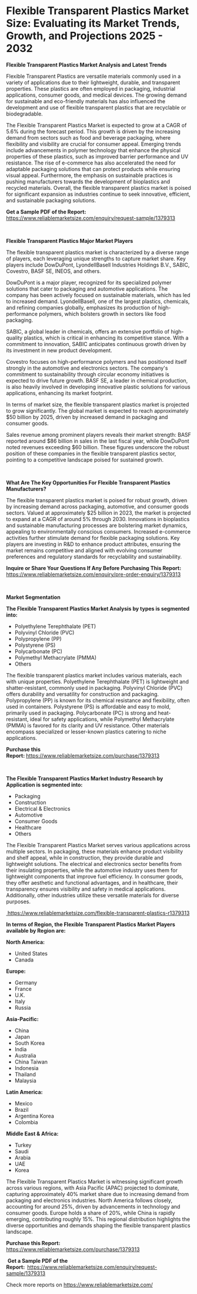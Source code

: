 <p><h1>Flexible Transparent Plastics Market Size: Evaluating its Market Trends, Growth, and Projections 2025 - 2032</h1></p><p><strong>Flexible Transparent Plastics Market Analysis and Latest Trends</strong></p>
<p><p>Flexible Transparent Plastics are versatile materials commonly used in a variety of applications due to their lightweight, durable, and transparent properties. These plastics are often employed in packaging, industrial applications, consumer goods, and medical devices. The growing demand for sustainable and eco-friendly materials has also influenced the development and use of flexible transparent plastics that are recyclable or biodegradable.</p><p>The Flexible Transparent Plastics Market is expected to grow at a CAGR of 5.6% during the forecast period. This growth is driven by the increasing demand from sectors such as food and beverage packaging, where flexibility and visibility are crucial for consumer appeal. Emerging trends include advancements in polymer technology that enhance the physical properties of these plastics, such as improved barrier performance and UV resistance. The rise of e-commerce has also accelerated the need for adaptable packaging solutions that can protect products while ensuring visual appeal. Furthermore, the emphasis on sustainable practices is pushing manufacturers towards the development of bioplastics and recycled materials. Overall, the flexible transparent plastics market is poised for significant expansion as industries continue to seek innovative, efficient, and sustainable packaging solutions.</p></p>
<p><strong>Get a Sample PDF of the Report:&nbsp;</strong> <a href="https://www.reliablemarketsize.com/enquiry/request-sample/1379313?utm_campaign=1133&utm_medium=2&utm_source=Github&utm_content=ia&utm_term=01022025&utm_id=flexible-transparent-plastics">https://www.reliablemarketsize.com/enquiry/request-sample/1379313</a></p>
<p>&nbsp;</p>
<p><strong>Flexible Transparent Plastics Major Market Players</strong></p>
<p><p>The flexible transparent plastics market is characterized by a diverse range of players, each leveraging unique strengths to capture market share. Key players include DowDuPont, LyondellBasell Industries Holdings B.V., SABIC, Covestro, BASF SE, INEOS, and others.</p><p>DowDuPont is a major player, recognized for its specialized polymer solutions that cater to packaging and automotive applications. The company has been actively focused on sustainable materials, which has led to increased demand. LyondellBasell, one of the largest plastics, chemicals, and refining companies globally, emphasizes its production of high-performance polymers, which bolsters growth in sectors like food packaging.</p><p>SABIC, a global leader in chemicals, offers an extensive portfolio of high-quality plastics, which is critical in enhancing its competitive stance. With a commitment to innovation, SABIC anticipates continuous growth driven by its investment in new product development.</p><p>Covestro focuses on high-performance polymers and has positioned itself strongly in the automotive and electronics sectors. The company's commitment to sustainability through circular economy initiatives is expected to drive future growth. BASF SE, a leader in chemical production, is also heavily involved in developing innovative plastic solutions for various applications, enhancing its market footprint.</p><p>In terms of market size, the flexible transparent plastics market is projected to grow significantly. The global market is expected to reach approximately $50 billion by 2025, driven by increased demand in packaging and consumer goods.</p><p>Sales revenue among prominent players reveals their market strength: BASF reported around $86 billion in sales in the last fiscal year, while DowDuPont noted revenues exceeding $60 billion. These figures underscore the robust position of these companies in the flexible transparent plastics sector, pointing to a competitive landscape poised for sustained growth.</p></p>
<p>&nbsp;</p>
<p><strong>What Are The Key Opportunities For Flexible Transparent Plastics Manufacturers?</strong></p>
<p><p>The flexible transparent plastics market is poised for robust growth, driven by increasing demand across packaging, automotive, and consumer goods sectors. Valued at approximately $25 billion in 2023, the market is projected to expand at a CAGR of around 5% through 2030. Innovations in bioplastics and sustainable manufacturing processes are bolstering market dynamics, appealing to environmentally conscious consumers. Increased e-commerce activities further stimulate demand for flexible packaging solutions. Key players are investing in R&D to enhance product attributes, ensuring the market remains competitive and aligned with evolving consumer preferences and regulatory standards for recyclability and sustainability.</p></p>
<p><strong>Inquire or Share Your Questions If Any Before Purchasing This Report:</strong> <a href="https://www.reliablemarketsize.com/enquiry/pre-order-enquiry/1379313?utm_campaign=1133&utm_medium=2&utm_source=Github&utm_content=ia&utm_term=01022025&utm_id=flexible-transparent-plastics">https://www.reliablemarketsize.com/enquiry/pre-order-enquiry/1379313</a></p>
<p>&nbsp;</p>
<p><strong>Market Segmentation</strong></p>
<p><strong>The Flexible Transparent Plastics Market Analysis by types is segmented into:</strong></p>
<p><ul><li>Polyethylene Terephthalate (PET)</li><li>Polyvinyl Chloride (PVC)</li><li>Polypropylene (PP)</li><li>Polystyrene (PS)</li><li>Polycarbonate (PC)</li><li>Polymethyl Methacrylate (PMMA)</li><li>Others</li></ul></p>
<p><p>The flexible transparent plastics market includes various materials, each with unique properties. Polyethylene Terephthalate (PET) is lightweight and shatter-resistant, commonly used in packaging. Polyvinyl Chloride (PVC) offers durability and versatility for construction and packaging. Polypropylene (PP) is known for its chemical resistance and flexibility, often used in containers. Polystyrene (PS) is affordable and easy to mold, primarily used in packaging. Polycarbonate (PC) is strong and heat-resistant, ideal for safety applications, while Polymethyl Methacrylate (PMMA) is favored for its clarity and UV resistance. Other materials encompass specialized or lesser-known plastics catering to niche applications.</p></p>
<p><strong>Purchase this Report:&nbsp;</strong><a href="https://www.reliablemarketsize.com/purchase/1379313?utm_campaign=1133&utm_medium=2&utm_source=Github&utm_content=ia&utm_term=01022025&utm_id=flexible-transparent-plastics">https://www.reliablemarketsize.com/purchase/1379313</a></p>
<p>&nbsp;</p>
<p><strong>The Flexible Transparent Plastics Market Industry Research by Application is segmented into:</strong></p>
<p><ul><li>Packaging</li><li>Construction</li><li>Electrical & Electronics</li><li>Automotive</li><li>Consumer Goods</li><li>Healthcare</li><li>Others</li></ul></p>
<p><p>The Flexible Transparent Plastics Market serves various applications across multiple sectors. In packaging, these materials enhance product visibility and shelf appeal, while in construction, they provide durable and lightweight solutions. The electrical and electronics sector benefits from their insulating properties, while the automotive industry uses them for lightweight components that improve fuel efficiency. In consumer goods, they offer aesthetic and functional advantages, and in healthcare, their transparency ensures visibility and safety in medical applications. Additionally, other industries utilize these versatile materials for diverse purposes.</p></p>
<p><a href="https://www.reliablemarketsize.com/flexible-transparent-plastics-r1379313?utm_campaign=1133&utm_medium=2&utm_source=Github&utm_content=ia&utm_term=01022025&utm_id=flexible-transparent-plastics">&nbsp;https://www.reliablemarketsize.com/flexible-transparent-plastics-r1379313</a></p>
<p><strong>In terms of Region, the Flexible Transparent Plastics Market Players available by Region are:</strong></p>
<p>
    <p> <strong> North America: </strong>
        <ul>
            <li>United States</li>
            <li>Canada</li>
        </ul>
        </p> 
    <p> <strong> Europe: </strong>
        <ul>
            <li>Germany</li>
            <li>France</li>
            <li>U.K.</li>
            <li>Italy</li>
            <li>Russia</li>
        </ul>
        </p> 
    <p> <strong> Asia-Pacific: </strong>
        <ul>
            <li>China</li>
            <li>Japan</li>
            <li>South Korea</li>
            <li>India</li>
            <li>Australia</li>
            <li>China Taiwan</li>
            <li>Indonesia</li>
            <li>Thailand</li>
            <li>Malaysia</li>
        </ul>
        </p> 
    <p> <strong> Latin America: </strong>
        <ul>
            <li>Mexico</li>
            <li>Brazil</li>
            <li>Argentina Korea</li>
            <li>Colombia</li>
        </ul>
        </p> 
    <p> <strong> Middle East & Africa: </strong>
        <ul>
            <li>Turkey</li>
            <li>Saudi</li>
            <li>Arabia</li>
            <li>UAE</li>
            <li>Korea</li>
        </ul>
    </p>
    </p>
<p><p>The Flexible Transparent Plastics Market is witnessing significant growth across various regions, with Asia Pacific (APAC) projected to dominate, capturing approximately 40% market share due to increasing demand from packaging and electronics industries. North America follows closely, accounting for around 25%, driven by advancements in technology and consumer goods. Europe holds a share of 20%, while China is rapidly emerging, contributing roughly 15%. This regional distribution highlights the diverse opportunities and demands shaping the flexible transparent plastics landscape.</p></p>
<p><strong>Purchase this Report: </strong><a href="https://www.reliablemarketsize.com/purchase/1379313?utm_campaign=1133&utm_medium=2&utm_source=Github&utm_content=ia&utm_term=01022025&utm_id=flexible-transparent-plastics">https://www.reliablemarketsize.com/purchase/1379313</a></p>
<p>&nbsp;<strong>Get a Sample PDF of the Report:&nbsp;&nbsp;</strong><a href="https://www.reliablemarketsize.com/enquiry/request-sample/1379313?utm_campaign=1133&utm_medium=2&utm_source=Github&utm_content=ia&utm_term=01022025&utm_id=flexible-transparent-plastics">https://www.reliablemarketsize.com/enquiry/request-sample/1379313</a></p>
<p><strong></strong></p>
<p>Check more reports on <a href="https://www.reliablemarketsize.com/?utm_campaign=1133&utm_medium=2&utm_source=Github&utm_content=ia&utm_term=01022025&utm_id=flexible-transparent-plastics">https://www.reliablemarketsize.com/</a></p>